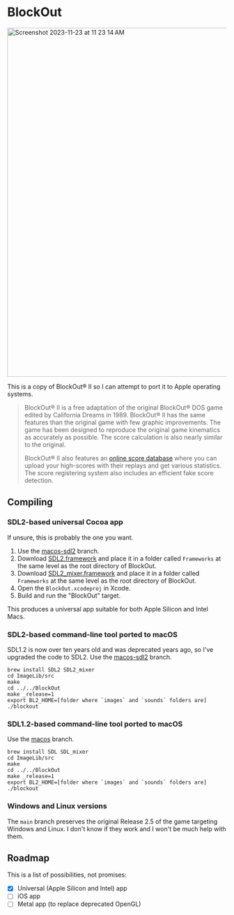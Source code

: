 # BlockOut

<img width="800" alt="Screenshot 2023-11-23 at 11 23 14 AM" src="https://github.com/shuang886/BlockOut/assets/140762048/01b7ad8c-859b-45ee-b9ba-825d9faaf22f">

This is a copy of BlockOut® II so I can attempt to port it to Apple operating systems.

> BlockOut® II is a free adaptation of the original BlockOut® DOS game edited by California Dreams in 1989. BlockOut® II has the same features than the original game with few graphic improvements. The game has been designed to reproduce the original game kinematics as accurately as possible. The score calculation is also nearly similar to the original.
> 
> BlockOut® II also features an [online score database](http://blockout.net/blockout2/score.php) where you can upload your high-scores with their replays and get various statistics. The score registering system also includes an efficient fake score detection.

## Compiling

### SDL2-based universal Cocoa app

If unsure, this is probably the one you want.

1. Use the [macos-sdl2](https://github.com/shuang886/BlockOut/tree/macos-sdl2) branch.
2. Download [SDL2.framework](https://github.com/libsdl-org/SDL/releases) and place it in a folder called `Frameworks` at the same level as the root directory of BlockOut.
3. Download [SDL2_mixer.framework](https://github.com/libsdl-org/SDL_mixer/releases) and place it in a folder called `Frameworks` at the same level as the root directory of BlockOut.
4. Open the `BlockOut.xcodeproj` in Xcode.
5. Build and run the "BlockOut" target.

This produces a universal app suitable for both Apple Silicon and Intel Macs.

### SDL2-based command-line tool ported to macOS

SDL1.2 is now over ten years old and was deprecated years ago, so I've upgraded the code to SDL2. Use the [macos-sdl2](https://github.com/shuang886/BlockOut/tree/macos-sdl2) branch.

```
brew install SDL2 SDL2_mixer
cd ImageLib/src
make
cd ../../BlockOut
make _release=1
export BL2_HOME=[folder where `images` and `sounds` folders are]
./blockout
```

### SDL1.2-based command-line tool ported to macOS

Use the [macos](https://github.com/shuang886/BlockOut/tree/macos) branch.

```
brew install SDL SDL_mixer
cd ImageLib/src
make
cd ../../BlockOut
make _release=1
export BL2_HOME=[folder where `images` and `sounds` folders are]
./blockout
```

### Windows and Linux versions

The `main` branch preserves the original Release 2.5 of the game targeting Windows and Linux. I don't know if they work and I won't be much help with them.

## Roadmap

This is a list of possibilities, not promises:

- [X] Universal (Apple Silicon and Intel) app
- [ ] iOS app
- [ ] Metal app (to replace deprecated OpenGL)
